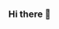 ### Hi there 👋

<!--
**GabrielaLealT/GabrielaLealT** is a ✨ _special_ ✨ repository because its `README.md` (this file) appears on your GitHub profile.

Here are some ideas to get you started:

-🔭 Atualmente, estou trabalhando em ... Estudante do Ensino Médio
-🌱 No momento, estou aprendendo ... Técnicas de programação
-👯 Estou procurando colaborar em ... 
-🤔 Estou procurando ajuda com ... Atividades de Algoritmo
-💬 Pergunte-me sobre ... Programação de web
-📫 Como chegar até mim: ... E-mail: gabilealtavares@gmail.com
-😄 Pronomes: ... 
-⚡ Curiosidade: ... Desenhos: Instagram:@gabwhos
-->
